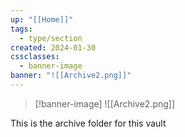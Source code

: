 ```yaml
---
up: "[[Home]]"
tags:
  - type/section
created: 2024-01-30
cssclasses:
  - banner-image
banner: "![[Archive2.png]]"
---
```

>[!banner-image] ![[Archive2.png]]

This is the archive folder for this vault